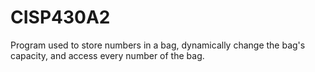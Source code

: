 # CISP430A2
Program used to store numbers in a bag, dynamically change the bag's capacity, and access every number of the bag.
